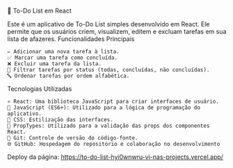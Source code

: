 📝 To-Do List em React

Este é um aplicativo de To-Do List simples desenvolvido em React. Ele permite que os usuários criem, visualizem, editem e excluam tarefas em sua lista de afazeres.
Funcionalidades Principais

    ✏️ Adicionar uma nova tarefa à lista.
    ✅ Marcar uma tarefa como concluída.
    ❌ Excluir uma tarefa da lista.
    🎯 Filtrar tarefas por status (todas, concluídas, não concluídas).
    🔤 Ordenar tarefas por ordem alfabética.

Tecnologias Utilizadas

    ⚛️ React: Uma biblioteca JavaScript para criar interfaces de usuário.
    🚀 JavaScript (ES6+): Utilizado para a lógica de programação do aplicativo.
    🎨 CSS: Estilização das interfaces.
    🔄 PropTypes: Utilizado para a validação das props dos componentes React.
    🐙 Git: Controle de versão do código-fonte.
    🌐 GitHub: Hospedagem do repositório e colaboração no desenvolvimento
Deploy da página:
    https://to-do-list-hyi0wnwru-vi-nas-projects.vercel.app/
